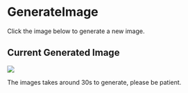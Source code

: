 # GenerateImage
Click the image below to generate a new image.
## Current Generated Image
[<img src='https://fileserver.matissetec.dev/output/similarImages/630649313860780043/8667878745/8667878745/png'>](https://github.com/MatissesProjects/GenerateImage/issues/new?title=Transform: )

The images takes around 30s to generate, please be patient.